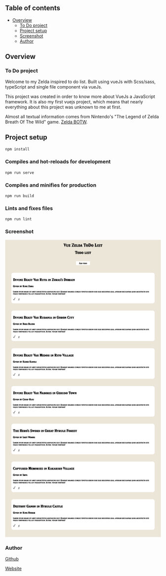 ## Table of contents

- [Overview](#overview)
  - [To Do project](#to-do-project)
  - [Project setup](#project-setup)
  - [Screenshot](#screenshot)
  - [Author](#author)

## Overview

### To Do project

Welcome to my Zelda inspired to do list. Built using vueJs with Scss/sass, typeScript and single file component via vueJs.

This project was created in order to know more about VueJs a JavaScript framework. It is also my first vuejs project, which means that nearly everything about this project was unknown to me at first.

Almost all textual information comes from Nintendo's "The Legend of Zelda Breath Of The Wild" game.
[Zelda BOTW](https://www.zelda.com/breath-of-the-wild/).

## Project setup

```
npm install
```

### Compiles and hot-reloads for development

```
npm run serve
```

### Compiles and minifies for production

```
npm run build
```

### Lints and fixes files

```
npm run lint
```

### Screenshot

![](./src/assets/screenshot.png)

### Author

[Github](https://github.com/Rasweb)

[Website](https://rasweb.one/)
